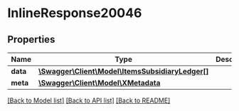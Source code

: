 # InlineResponse20046

## Properties
Name | Type | Description | Notes
------------ | ------------- | ------------- | -------------
**data** | [**\Swagger\Client\Model\ItemsSubsidiaryLedger[]**](ItemsSubsidiaryLedger.md) |  | [optional] 
**meta** | [**\Swagger\Client\Model\XMetadata**](XMetadata.md) |  | [optional] 

[[Back to Model list]](../../README.md#documentation-for-models) [[Back to API list]](../../README.md#documentation-for-api-endpoints) [[Back to README]](../../README.md)

